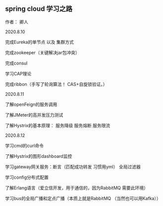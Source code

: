 ## spring cloud 学习之路

作者： 卿人

2020.8.10

完成Eureka的单节点 以及 集群方式

完成zookeeper（关键解决jar包冲突）

完成consul

学习CAP理论

完成ribbon（手写了轮询算法！ CAS+自旋锁验证。）

2020.8.11

了解openFeign的服务调用

了解JMeter的高并发压力测试

了解Hystrix的基本原理： 服务降级 服务熔断 服务限流

2020.8.12

学习cmd的curl命令

了解Hystrix的图形dashboard监控

学习gateway网关服务：断言（匹配成功转发 习惯用yml） 全局过滤器

学习config分布式配置

了解Erlang语言（爱立信开发，用于通信的，因为RabbitMQ 需要此环境）

学习bus的全局广播和定点广播（本质上就是RabbitMQ  （当然也可以用Kafka））

